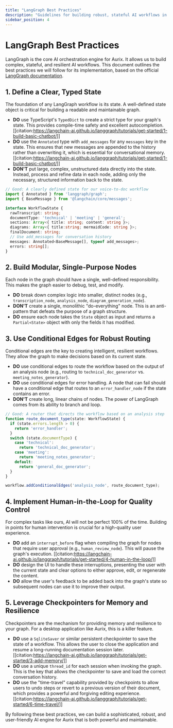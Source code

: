 ```yaml
---
title: "LangGraph Best Practices"
description: "Guidelines for building robust, stateful AI workflows in Aurix using LangGraph."
sidebar_position: 4
---
```


# LangGraph Best Practices

LangGraph is the core AI orchestration engine for Aurix. It allows us to build complex, stateful, and resilient AI workflows. This document outlines the best practices we will follow for its implementation, based on the official [LangGraph documentation](https://langchain-ai.github.io/langgraph/).

## 1. Define a Clear, Typed State

The foundation of any LangGraph workflow is its state. A well-defined state object is critical for building a readable and maintainable graph.

-   **DO** use TypeScript's `TypedDict` to create a strict type for your graph's state. This provides compile-time safety and excellent autocompletion. [[citation:https://langchain-ai.github.io/langgraph/tutorials/get-started/1-build-basic-chatbot/]]
-   **DO** use the `Annotated` type with `add_messages` for any `messages` key in the state. This ensures that new messages are appended to the history rather than overwriting it, which is essential for conversational memory. [[citation:https://langchain-ai.github.io/langgraph/tutorials/get-started/1-build-basic-chatbot/]]
-   **DON'T** put large, complex, unstructured data directly into the state. Instead, process and refine data in each node, adding only the necessary, structured information back to the state.

```typescript
// Good: A clearly defined state for our voice-to-doc workflow
import { Annotated } from 'langgraph/graph';
import { BaseMessage } from '@langchain/core/messages';

interface WorkflowState {
  rawTranscript: string;
  documentType: 'technical' | 'meeting' | 'general';
  sections: Array<{ title: string; content: string }>;
  diagrams: Array<{ title:string; mermaidCode: string }>;
  finalDocument: string;
  // Use add_messages for conversation history
  messages: Annotated<BaseMessage[], typeof add_messages>;
  errors: string[];
}
```

## 2. Build Modular, Single-Purpose Nodes

Each node in the graph should have a single, well-defined responsibility. This makes the graph easier to debug, test, and modify.

-   **DO** break down complex logic into smaller, distinct nodes (e.g., `transcription_node`, `analysis_node`, `diagram_generation_node`).
-   **DON'T** create a single, monolithic "do-everything" node. This is an anti-pattern that defeats the purpose of a graph structure.
-   **DO** ensure each node takes the `State` object as input and returns a `Partial<State>` object with only the fields it has modified.

## 3. Use Conditional Edges for Robust Routing

Conditional edges are the key to creating intelligent, resilient workflows. They allow the graph to make decisions based on its current state.

-   **DO** use conditional edges to route the workflow based on the output of an analysis node (e.g., routing to `technical_doc_generator` vs. `meeting_notes_generator`).
-   **DO** use conditional edges for error handling. A node that can fail should have a conditional edge that routes to an `error_handler_node` if the state contains an error.
-   **DON'T** create long, linear chains of nodes. The power of LangGraph comes from its ability to branch and loop.

```typescript
// Good: A router that directs the workflow based on an analysis step
function route_document_type(state: WorkflowState) {
  if (state.errors.length > 0) {
    return 'error_handler';
  }
  switch (state.documentType) {
    case 'technical':
      return 'technical_doc_generator';
    case 'meeting':
      return 'meeting_notes_generator';
    default:
      return 'general_doc_generator';
  }
}

workflow.addConditionalEdges('analysis_node', route_document_type);
```

## 4. Implement Human-in-the-Loop for Quality Control

For complex tasks like ours, AI will not be perfect 100% of the time. Building in points for human intervention is crucial for a high-quality user experience.

-   **DO** add an `interrupt_before` flag when compiling the graph for nodes that require user approval (e.g., `human_review_node`). This will pause the graph's execution. [[citation:https://langchain-ai.github.io/langgraph/tutorials/get-started/4-human-in-the-loop/]]
-   **DO** design the UI to handle these interruptions, presenting the user with the current state and clear options to either approve, edit, or regenerate the content.
-   **DO** allow the user's feedback to be added back into the graph's state so subsequent nodes can use it to improve their output.

## 5. Leverage Checkpointers for Memory and Resilience

Checkpointers are the mechanism for providing memory and resilience to your graph. For a desktop application like Aurix, this is a killer feature.

-   **DO** use a `SqliteSaver` or similar persistent checkpointer to save the state of a workflow. This allows the user to close the application and resume a long-running documentation session later. [[citation:https://langchain-ai.github.io/langgraph/tutorials/get-started/3-add-memory/]]
-   **DO** use a unique `thread_id` for each session when invoking the graph. This is the key that allows the checkpointer to save and load the correct conversation history.
-   **DO** use the "time-travel" capability provided by checkpoints to allow users to undo steps or revert to a previous version of their document, which provides a powerful and forgiving editing experience. [[citation:https://langchain-ai.github.io/langgraph/tutorials/get-started/6-time-travel/]]

By following these best practices, we can build a sophisticated, robust, and user-friendly AI engine for Aurix that is both powerful and maintainable. 